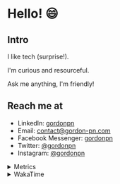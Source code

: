 # Hello! 😄

## Intro

I like tech (surprise!).

I'm curious and resourceful.

Ask me anything, I'm friendly!

## Reach me at

- LinkedIn: [gordonpn](https://www.linkedin.com/in/gordonpn/)
- Email: [contact@gordon-pn.com](mailto:contact@gordon-pn.com)
- Facebook Messenger: [gordonpn](https://www.messenger.com/t/Gordonpn)
- Twitter: [@gordonpn](https://twitter.com/Gordonpn)
- Instagram: [@gordonpn](https://www.instagram.com/gordonpn/)

<details>
  <summary>Metrics</summary>

  <img align="center" src="https://github.com/gordonpn/gordonpn/blob/master/github-metrics.svg" alt="GitHub Metrics">

</details>

<details>
  <summary>WakaTime</summary>

  <!--START_SECTION:waka-->
📊 **This Week I Spent My Time On** 

```text
💬 Programming Languages: 
Java                     12 hrs 3 mins       ███████████████████░░░░░░   74.27 % 
Brazil Dependency Config 2 hrs 50 mins       ████░░░░░░░░░░░░░░░░░░░░░   17.47 % 
TypeScript               37 mins             █░░░░░░░░░░░░░░░░░░░░░░░░   03.85 % 
XML                      12 mins             ░░░░░░░░░░░░░░░░░░░░░░░░░   01.25 % 
Markdown                 9 mins              ░░░░░░░░░░░░░░░░░░░░░░░░░   00.99 % 

🔥 Editors: 
IntelliJ IDEA            15 hrs 43 mins      ████████████████████████░   96.78 % 
Cursor                   26 mins             █░░░░░░░░░░░░░░░░░░░░░░░░   02.76 % 
VS Code                  4 mins              ░░░░░░░░░░░░░░░░░░░░░░░░░   00.46 % 
```


 Last Updated on 23/10/2024 16:26:34 UTC
<!--END_SECTION:waka-->
</details>
